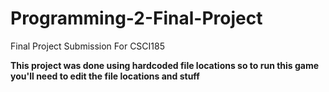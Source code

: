# Programming-2-Final-Project
Final Project Submission For CSCI185

**This project was done using hardcoded file locations so to run this game you'll need to edit the file locations and stuff**
